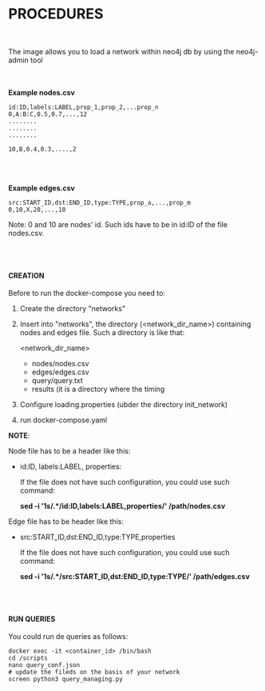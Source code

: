 # PROCEDURES
<br/>

The image allows you to load a network within neo4j db by using the neo4j-admin tool

<br></br>
<b>Example nodes.csv</b>

    id:ID,labels:LABEL,prop_1,prop_2,...prop_n
    0,A:B:C,0.5,0.7,...,12
    ........
    ........
    ........

    10,B,0.4,0.3,....,2

<br></br>

<b>Example edges.csv</b>

    src:START_ID,dst:END_ID,type:TYPE,prop_a,...,prop_m
    0,10,X,20,...,10

Note: 0 and 10 are nodes' id. Such ids have to be in id:ID of the file nodes.csv.

<br></br>
#### CREATION

Before to run the docker-compose you need to:
  
  1. Create the directory "networks"
  2. Insert into "networks", the directory (<network_dir_name>) containing nodes and edges file. Such a directory is like that:

     <network_dir_name>

       - nodes/nodes.csv
       - edges/edges.csv
       - query/query.txt
       - results (it is a directory where the timing 
      
  4. Configure loading.properties (ubder the directory init_network)
  6. run docker-compose.yaml

<b>NOTE</b>: 

Node file has to be a header like this:
  
  - id:ID, labels:LABEL, properties: 
    
    If the file does not have such configuration, you could use such command:

    <b>sed -i '1s/.*/id:ID,labels:LABEL,properties/' /path/nodes.csv</b>

Edge file has to be header like this:

  - src:START_ID,dst:END_ID,type:TYPE,properties

    If the file does not have such configuration, you could use such command:

    <b>sed -i '1s/.*/src:START_ID,dst:END_ID,type:TYPE/' /path/edges.csv</b>

<br></br>

#### RUN QUERIES

You could run de queries as follows:

    docker exec -it <container_id> /bin/bash
    cd /scripts
    nano query_conf.json
    # update the fileds on the basis of your network
    screen python3 query_managing.py
    
